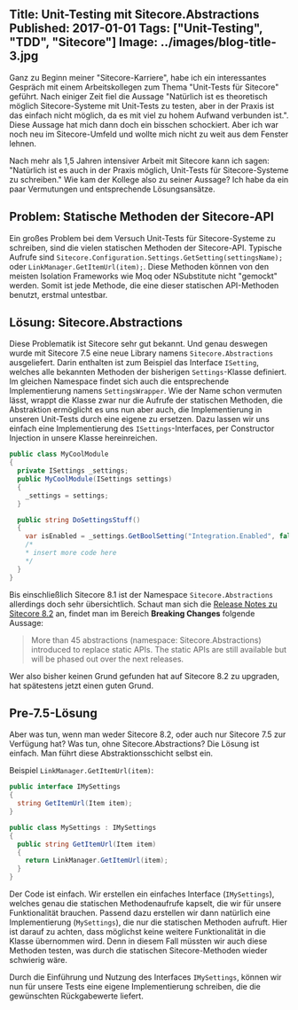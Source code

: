 Title: Unit-Testing mit Sitecore.Abstractions
Published: 2017-01-01
Tags: ["Unit-Testing", "TDD", "Sitecore"]
Image: ../images/blog-title-3.jpg
---
Ganz zu Beginn meiner "Sitecore-Karriere", habe ich ein interessantes Gespräch mit einem Arbeitskollegen zum Thema "Unit-Tests für Sitecore" geführt.
Nach einiger Zeit fiel die Aussage "Natürlich ist es theoretisch möglich Sitecore-Systeme mit Unit-Tests zu testen,
aber in der Praxis ist das einfach nicht möglich, da es mit viel zu hohem Aufwand verbunden ist.".
Diese Aussage hat mich dann doch ein bisschen schockiert. Aber ich war noch neu im Sitecore-Umfeld und wollte mich nicht zu weit aus dem Fenster lehnen.

Nach mehr als 1,5 Jahren intensiver Arbeit mit Sitecore kann ich sagen: "Natürlich ist es auch in der Praxis möglich, Unit-Tests für Sitecore-Systeme
zu schreiben."
Wie kam der Kollege also zu seiner Aussage? Ich habe da ein paar Vermutungen und entsprechende Lösungsansätze.

## Problem: Statische Methoden der Sitecore-API

Ein großes Problem bei dem Versuch Unit-Tests für Sitecore-Systeme zu schreiben, sind die vielen statischen Methoden der Sitecore-API.
Typische Aufrufe sind `Sitecore.Configuration.Settings.GetSetting(settingsName);` oder `LinkManager.GetItemUrl(item);`.
Diese Methoden können von den meisten Isolation Frameworks wie Moq oder NSubstitute nicht "gemockt" werden. Somit ist jede Methode,
die eine dieser statischen API-Methoden benutzt, erstmal untestbar<!-- Read More -->.

## Lösung: Sitecore.Abstractions

Diese Problematik ist Sitecore sehr gut bekannt. Und genau deswegen wurde mit Sitecore 7.5 eine neue Library namens `Sitecore.Abstractions` ausgeliefert.
Darin enthalten ist zum Beispiel das Interface `ISetting`, welches alle bekannten Methoden der bisherigen `Settings`-Klasse definiert.
Im gleichen Namespace findet sich auch die entsprechende Implementierung namens `SettingsWrapper`.
Wie der Name schon vermuten lässt, wrappt die Klasse zwar nur die Aufrufe der statischen Methoden, die Abstraktion ermöglicht es uns nun aber auch,
die Implementierung in unseren Unit-Tests durch eine eigene zu ersetzen. Dazu lassen wir uns einfach eine Implementierung des `ISettings`-Interfaces,
per Constructor Injection in unsere Klasse hereinreichen.

```csharp
public class MyCoolModule
{
  private ISettings _settings;
  public MyCoolModule(ISettings settings)
  {
    _settings = settings;
  }

  public string DoSettingsStuff()
  {
    var isEnabled = _settings.GetBoolSetting("Integration.Enabled", false);
    /*
    * insert more code here
    */
  }
}
```

Bis einschließlich Sitecore 8.1 ist der Namespace `Sitecore.Abstractions` allerdings doch sehr übersichtlich.
Schaut man sich die [Release Notes zu Sitecore 8.2](https://dev.sitecore.net/Downloads/Sitecore%20Experience%20Platform/82/Sitecore%20Experience%20Platform%2082%20Initial%20Release/Release%20Notes) an,
findet man im Bereich **Breaking Changes** folgende Aussage:

> ​More than 45 abstractions (namespace: Sitecore.Abstractions) introduced to replace static APIs.
> The static APIs are still available but will be phased out over the next releases.

Wer also bisher keinen Grund gefunden hat auf Sitecore 8.2 zu upgraden, hat spätestens jetzt einen guten Grund.

## Pre-7.5-Lösung

Aber was tun, wenn man weder Sitecore 8.2, oder auch nur Sitecore 7.5 zur Verfügung hat? Was tun, ohne Sitecore.Abstractions?
Die Lösung ist einfach. Man führt diese Abstraktionsschicht selbst ein.

Beispiel `LinkManager.GetItemUrl(item)`:

```csharp
public interface IMySettings
{
  string GetItemUrl(Item item);
}

public class MySettings : IMySettings
{
  public string GetItemUrl(Item item)
  {
    return LinkManager.GetItemUrl(item);
  }
}
```

Der Code ist einfach. Wir erstellen ein einfaches Interface (`IMySettings`), welches genau die statischen Methodenaufrufe kapselt,
die wir für unsere Funktionalität brauchen. Passend dazu erstellen wir dann natürlich eine Implementierung (`MySettings`), die nur
die statischen Methoden aufruft. Hier ist darauf zu achten, dass möglichst keine weitere Funktionalität in die Klasse übernommen wird.
Denn in diesem Fall müssten wir auch diese Methoden testen, was durch die statischen Sitecore-Methoden wieder schwierig wäre.

Durch die Einführung und Nutzung des Interfaces `IMySettings`, können wir nun für unsere Tests eine eigene Implementierung schreiben,
die die gewünschten Rückgabewerte liefert.
